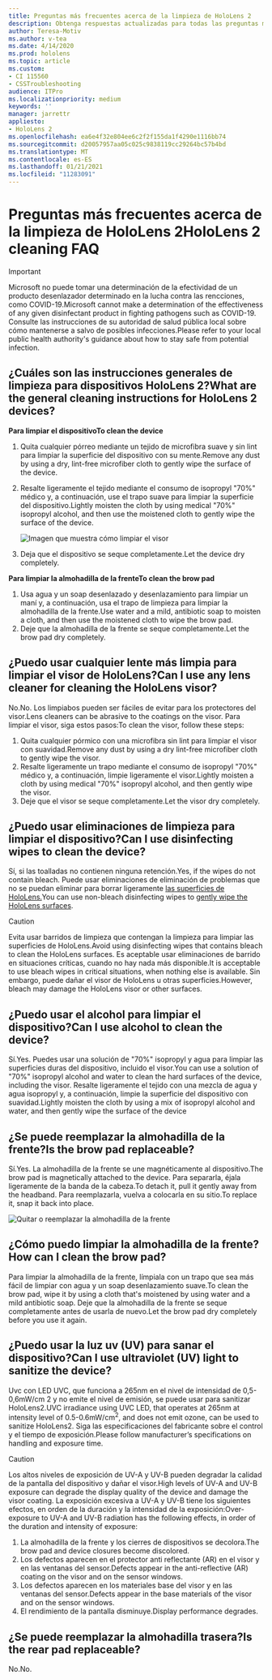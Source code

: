 ```yaml
---
title: Preguntas más frecuentes acerca de la limpieza de HoloLens 2
description: Obtenga respuestas actualizadas para todas las preguntas más frecuentes para limpiar y mantener el dispositivo HoloLens 2.
author: Teresa-Motiv
ms.author: v-tea
ms.date: 4/14/2020
ms.prod: hololens
ms.topic: article
ms.custom:
- CI 115560
- CSSTroubleshooting
audience: ITPro
ms.localizationpriority: medium
keywords: ''
manager: jarrettr
appliesto:
- HoloLens 2
ms.openlocfilehash: ea6e4f32e804ee6c2f2f155da1f4290e1116bb74
ms.sourcegitcommit: d20057957aa05c025c9838119cc29264bc57b4bd
ms.translationtype: MT
ms.contentlocale: es-ES
ms.lasthandoff: 01/21/2021
ms.locfileid: "11283091"
---
```

# <span data-ttu-id="d6d34-103">Preguntas más frecuentes acerca de la limpieza de HoloLens 2</span><span class="sxs-lookup"><span data-stu-id="d6d34-103">HoloLens 2 cleaning FAQ</span></span>

> [!IMPORTANT]  
> <span data-ttu-id="d6d34-104">Microsoft no puede tomar una determinación de la efectividad de un producto desenlazador determinado en la lucha contra las rencciones, como COVID-19.</span><span class="sxs-lookup"><span data-stu-id="d6d34-104">Microsoft cannot make a determination of the effectiveness of any given disinfectant product in fighting pathogens such as COVID-19.</span></span> <span data-ttu-id="d6d34-105">Consulte las instrucciones de su autoridad de salud pública local sobre cómo mantenerse a salvo de posibles infecciones.</span><span class="sxs-lookup"><span data-stu-id="d6d34-105">Please refer to your local public health authority's guidance about how to stay safe from potential infection.</span></span>  

## <span data-ttu-id="d6d34-106">¿Cuáles son las instrucciones generales de limpieza para dispositivos HoloLens 2?</span><span class="sxs-lookup"><span data-stu-id="d6d34-106">What are the general cleaning instructions for HoloLens 2 devices?</span></span>

**<span data-ttu-id="d6d34-107">Para limpiar el dispositivo</span><span class="sxs-lookup"><span data-stu-id="d6d34-107">To clean the device</span></span>**

1. <span data-ttu-id="d6d34-108">Quita cualquier pórreo mediante un tejido de microfibra suave y sin lint para limpiar la superficie del dispositivo con su mente.</span><span class="sxs-lookup"><span data-stu-id="d6d34-108">Remove any dust by using a dry, lint-free microfiber cloth to gently wipe the surface of the device.</span></span>
1. <span data-ttu-id="d6d34-109">Resalte ligeramente el tejido mediante el consumo de isopropyl "70%" médico y, a continuación, use el trapo suave para limpiar la superficie del dispositivo.</span><span class="sxs-lookup"><span data-stu-id="d6d34-109">Lightly moisten the cloth by using medical "70%" isopropyl alcohol, and then use the moistened cloth to gently wipe the surface of the device.</span></span>

   ![Imagen que muestra cómo limpiar el visor](images/hololens-cleaning-visor.png)

1. <span data-ttu-id="d6d34-111">Deja que el dispositivo se seque completamente.</span><span class="sxs-lookup"><span data-stu-id="d6d34-111">Let the device dry completely.</span></span>

**<span data-ttu-id="d6d34-112">Para limpiar la almohadilla de la frente</span><span class="sxs-lookup"><span data-stu-id="d6d34-112">To clean the brow pad</span></span>**

1. <span data-ttu-id="d6d34-113">Usa agua y un soap desenlazado y desenlazamiento para limpiar un maní y, a continuación, usa el trapo de limpieza para limpiar la almohadilla de la frente.</span><span class="sxs-lookup"><span data-stu-id="d6d34-113">Use water and a mild, antibiotic soap to moisten a cloth, and then use the moistened cloth to wipe the brow pad.</span></span>
1. <span data-ttu-id="d6d34-114">Deje que la almohadilla de la frente se seque completamente.</span><span class="sxs-lookup"><span data-stu-id="d6d34-114">Let the brow pad dry completely.</span></span>

## <span data-ttu-id="d6d34-115">¿Puedo usar cualquier lente más limpia para limpiar el visor de HoloLens?</span><span class="sxs-lookup"><span data-stu-id="d6d34-115">Can I use any lens cleaner for cleaning the HoloLens visor?</span></span>

<span data-ttu-id="d6d34-116">No.</span><span class="sxs-lookup"><span data-stu-id="d6d34-116">No.</span></span> <span data-ttu-id="d6d34-117">Los limpiabos pueden ser fáciles de evitar para los protectores del visor.</span><span class="sxs-lookup"><span data-stu-id="d6d34-117">Lens cleaners can be abrasive to the coatings on the visor.</span></span> <span data-ttu-id="d6d34-118">Para limpiar el visor, siga estos pasos:</span><span class="sxs-lookup"><span data-stu-id="d6d34-118">To clean the visor, follow these steps:</span></span>  

1. <span data-ttu-id="d6d34-119">Quita cualquier pórmico con una microfibra sin lint para limpiar el visor con suavidad.</span><span class="sxs-lookup"><span data-stu-id="d6d34-119">Remove any dust by using a dry lint-free microfiber cloth to gently wipe the visor.</span></span>
1. <span data-ttu-id="d6d34-120">Resalte ligeramente un trapo mediante el consumo de isopropyl "70%" médico y, a continuación, limpie ligeramente el visor.</span><span class="sxs-lookup"><span data-stu-id="d6d34-120">Lightly moisten a cloth by using medical "70%" isopropyl alcohol, and then gently wipe the visor.</span></span>
1. <span data-ttu-id="d6d34-121">Deje que el visor se seque completamente.</span><span class="sxs-lookup"><span data-stu-id="d6d34-121">Let the visor dry completely.</span></span>

## <span data-ttu-id="d6d34-122">¿Puedo usar eliminaciones de limpieza para limpiar el dispositivo?</span><span class="sxs-lookup"><span data-stu-id="d6d34-122">Can I use disinfecting wipes to clean the device?</span></span>

<span data-ttu-id="d6d34-123">Sí, si las toalladas no contienen ninguna retención.</span><span class="sxs-lookup"><span data-stu-id="d6d34-123">Yes, if the wipes do not contain bleach.</span></span> <span data-ttu-id="d6d34-124">Puede usar eliminaciones de eliminación de problemas que no se puedan eliminar para borrar ligeramente [las superficies de HoloLens.](#what-are-the-general-cleaning-instructions-for-hololens-2-devices)</span><span class="sxs-lookup"><span data-stu-id="d6d34-124">You can use non-bleach disinfecting wipes to [gently wipe the HoloLens surfaces](#what-are-the-general-cleaning-instructions-for-hololens-2-devices).</span></span>  

> [!CAUTION]  
> <span data-ttu-id="d6d34-125">Evita usar barridos de limpieza que contengan la limpieza para limpiar las superficies de HoloLens.</span><span class="sxs-lookup"><span data-stu-id="d6d34-125">Avoid using disinfecting wipes that contains bleach to clean the HoloLens surfaces.</span></span> <span data-ttu-id="d6d34-126">Es aceptable usar eliminaciones de barrido en situaciones críticas, cuando no hay nada más disponible.</span><span class="sxs-lookup"><span data-stu-id="d6d34-126">It is acceptable to use bleach wipes in critical situations, when nothing else is available.</span></span> <span data-ttu-id="d6d34-127">Sin embargo, puede dañar el visor de HoloLens u otras superficies.</span><span class="sxs-lookup"><span data-stu-id="d6d34-127">However, bleach may damage the HoloLens visor or other surfaces.</span></span>

## <span data-ttu-id="d6d34-128">¿Puedo usar el alcohol para limpiar el dispositivo?</span><span class="sxs-lookup"><span data-stu-id="d6d34-128">Can I use alcohol to clean the device?</span></span>

<span data-ttu-id="d6d34-129">Sí.</span><span class="sxs-lookup"><span data-stu-id="d6d34-129">Yes.</span></span> <span data-ttu-id="d6d34-130">Puedes usar una solución de "70%" isopropyl y agua para limpiar las superficies duras del dispositivo, incluido el visor.</span><span class="sxs-lookup"><span data-stu-id="d6d34-130">You can use a solution of "70%" isopropyl alcohol and water to clean the hard surfaces of the device, including the visor.</span></span> <span data-ttu-id="d6d34-131">Resalte ligeramente el tejido con una mezcla de agua y agua isopropyl y, a continuación, limpie la superficie del dispositivo con suavidad.</span><span class="sxs-lookup"><span data-stu-id="d6d34-131">Lightly moisten the cloth by using a mix of isopropyl alcohol and water, and then gently wipe the surface of the device</span></span>

## <span data-ttu-id="d6d34-132">¿Se puede reemplazar la almohadilla de la frente?</span><span class="sxs-lookup"><span data-stu-id="d6d34-132">Is the brow pad replaceable?</span></span>

<span data-ttu-id="d6d34-133">Sí.</span><span class="sxs-lookup"><span data-stu-id="d6d34-133">Yes.</span></span> <span data-ttu-id="d6d34-134">La almohadilla de la frente se une magnéticamente al dispositivo.</span><span class="sxs-lookup"><span data-stu-id="d6d34-134">The brow pad is magnetically attached to the device.</span></span> <span data-ttu-id="d6d34-135">Para separarla, éjala ligeramente de la banda de la cabeza.</span><span class="sxs-lookup"><span data-stu-id="d6d34-135">To detach it, pull it gently away from the headband.</span></span> <span data-ttu-id="d6d34-136">Para reemplazarla, vuelva a colocarla en su sitio.</span><span class="sxs-lookup"><span data-stu-id="d6d34-136">To replace it, snap it back into place.</span></span>

![Quitar o reemplazar la almohadilla de la frente](images/hololens2-remove-browpad.png)

## <span data-ttu-id="d6d34-138">¿Cómo puedo limpiar la almohadilla de la frente?</span><span class="sxs-lookup"><span data-stu-id="d6d34-138">How can I clean the brow pad?</span></span>

<span data-ttu-id="d6d34-139">Para limpiar la almohadilla de la frente, límpiala con un trapo que sea más fácil de limpiar con agua y un soap desenlazamiento suave.</span><span class="sxs-lookup"><span data-stu-id="d6d34-139">To clean the brow pad, wipe it by using a cloth that's moistened by using water and a mild antibiotic soap.</span></span> <span data-ttu-id="d6d34-140">Deje que la almohadilla de la frente se seque completamente antes de usarla de nuevo.</span><span class="sxs-lookup"><span data-stu-id="d6d34-140">Let the brow pad dry completely before you use it again.</span></span>

## <span data-ttu-id="d6d34-141">¿Puedo usar la luz uv (UV) para sanar el dispositivo?</span><span class="sxs-lookup"><span data-stu-id="d6d34-141">Can I use ultraviolet (UV) light to sanitize the device?</span></span>

<span data-ttu-id="d6d34-142">Uvc con LED UVC, que funciona a 265nm en el nivel de intensidad de 0,5-0,6mW/cm 2 y no emite el nivel de emisión, se puede usar para <sup> </sup> sanitizar HoloLens2.</span><span class="sxs-lookup"><span data-stu-id="d6d34-142">UVC irradiance using UVC LED, that operates at 265nm at intensity level of 0.5-0.6mW/cm<sup>2</sup>, and does not emit ozone, can be used to sanitize HoloLens2.</span></span> <span data-ttu-id="d6d34-143">Siga las especificaciones del fabricante sobre el control y el tiempo de exposición.</span><span class="sxs-lookup"><span data-stu-id="d6d34-143">Please follow manufacturer’s specifications on handling and exposure time.</span></span>

> [!CAUTION]  
> <span data-ttu-id="d6d34-144">Los altos niveles de exposición de UV-A y UV-B pueden degradar la calidad de la pantalla del dispositivo y dañar el visor.</span><span class="sxs-lookup"><span data-stu-id="d6d34-144">High levels of UV-A and UV-B exposure can degrade the display quality of the device and damage the visor coating.</span></span> <span data-ttu-id="d6d34-145">La exposición excesiva a UV-A y UV-B tiene los siguientes efectos, en orden de la duración y la intensidad de la exposición:</span><span class="sxs-lookup"><span data-stu-id="d6d34-145">Over-exposure to UV-A and UV-B radiation has the following effects, in order of the duration and intensity of exposure:</span></span>
>  
> 1. <span data-ttu-id="d6d34-146">La almohadilla de la frente y los cierres de dispositivos se decolora.</span><span class="sxs-lookup"><span data-stu-id="d6d34-146">The brow pad and device closures become discolored.</span></span>
> 1. <span data-ttu-id="d6d34-147">Los defectos aparecen en el protector anti reflectante (AR) en el visor y en las ventanas del sensor.</span><span class="sxs-lookup"><span data-stu-id="d6d34-147">Defects appear in the anti-reflective (AR) coating on the visor and on the sensor windows.</span></span>
> 1. <span data-ttu-id="d6d34-148">Los defectos aparecen en los materiales base del visor y en las ventanas del sensor.</span><span class="sxs-lookup"><span data-stu-id="d6d34-148">Defects appear in the base materials of the visor and on the sensor windows.</span></span>
> 1. <span data-ttu-id="d6d34-149">El rendimiento de la pantalla disminuye.</span><span class="sxs-lookup"><span data-stu-id="d6d34-149">Display performance degrades.</span></span>

## <span data-ttu-id="d6d34-150">¿Se puede reemplazar la almohadilla trasera?</span><span class="sxs-lookup"><span data-stu-id="d6d34-150">Is the rear pad replaceable?</span></span>

<span data-ttu-id="d6d34-151">No.</span><span class="sxs-lookup"><span data-stu-id="d6d34-151">No.</span></span>
